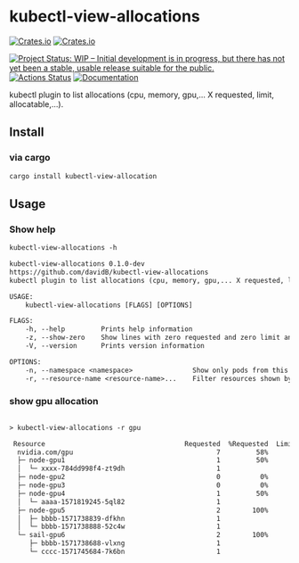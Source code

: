 # kubectl-view-allocations

[![Crates.io](https://img.shields.io/crates/l/kubectl-view-allocations.svg)](http://creativecommons.org/publicdomain/zero/1.0/)
[![Crates.io](https://img.shields.io/crates/v/kubectl-view-allocations.svg)](https://crates.io/crates/kubectl-view-allocations)

[![Project Status: WIP – Initial development is in progress, but there has not yet been a stable, usable release suitable for the public.](https://www.repostatus.org/badges/latest/wip.svg)](https://www.repostatus.org/#wip)
[![Actions Status](https://github.com/davidB/kubectl-view-allocations/workflows/ci-flow/badge.svg)](https://github.com/davidB/kubectl-view-allocations/actions)
[![Documentation](https://docs.rs/kubectl-view-allocations/badge.svg)](https://docs.rs/kubectl-view-allocations/)

kubectl plugin to list allocations (cpu, memory, gpu,... X requested, limit, allocatable,...).

## Install

### via cargo

```sh
cargo install kubectl-view-allocation
```

## Usage

### Show help

```txt
kubectl-view-allocations -h

kubectl-view-allocations 0.1.0-dev
https://github.com/davidB/kubectl-view-allocations
kubectl plugin to list allocations (cpu, memory, gpu,... X requested, limit, allocatable,...)

USAGE:
    kubectl-view-allocations [FLAGS] [OPTIONS]

FLAGS:
    -h, --help         Prints help information
    -z, --show-zero    Show lines with zero requested and zero limit and zero allocatable
    -V, --version      Prints version information

OPTIONS:
    -n, --namespace <namespace>               Show only pods from this namespace
    -r, --resource-name <resource-name>...    Filter resources shown by name(s), by default all resources are listed
```

### show gpu allocation

```txt

> kubectl-view-allocations -r gpu

 Resource                                   Requested  %Requested  Limit  %Limit  Allocatable  Free
  nvidia.com/gpu                                    7         58%      7     58%           12     5
  ├─ node-gpu1                                      1         50%      1     50%            2     1
  │  └─ xxxx-784dd998f4-zt9dh                       1                  1
  ├─ node-gpu2                                      0          0%      0      0%            2     2
  ├─ node-gpu3                                      0          0%      0      0%            2     2
  ├─ node-gpu4                                      1         50%      1     50%            2     1
  │  └─ aaaa-1571819245-5ql82                       1                  1
  ├─ node-gpu5                                      2        100%      2    100%            2     0
  │  ├─ bbbb-1571738839-dfkhn                       1                  1
  │  └─ bbbb-1571738888-52c4w                       1                  1
  └─ sail-gpu6                                      2        100%      2    100%            2     0
     ├─ bbbb-1571738688-vlxng                       1                  1
     └─ cccc-1571745684-7k6bn                       1                  1
```
